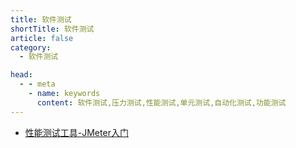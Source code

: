 ```yaml
---
title: 软件测试
shortTitle: 软件测试
article: false
category:
  - 软件测试

head:
  - - meta
    - name: keywords
      content: 软件测试,压力测试,性能测试,单元测试,自动化测试,功能测试
---
```



* [性能测试工具-JMeter入门](./performance-testing.md)